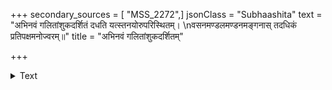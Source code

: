 +++
secondary_sources = [ "MSS_2272",]
jsonClass = "Subhaashita"
text = "अभिनवं गलितांशुकदर्शितं दधति यत्स्तनयोरुपरिस्थितम्।  \nवसनमण्डलमण्डनमङ्गनास् तदधिकं प्रतिपक्षमनोज्वरम्॥"
title = "अभिनवं गलितांशुकदर्शितम्"

+++

<details><summary>Text</summary>

अभिनवं गलितांशुकदर्शितं दधति यत्स्तनयोरुपरिस्थितम्।  
वसनमण्डलमण्डनमङ्गनास् तदधिकं प्रतिपक्षमनोज्वरम्॥
</details>
